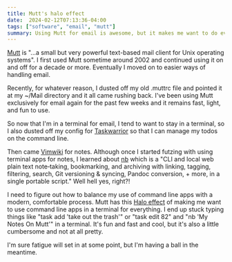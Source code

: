 ```yaml
---
title: Mutt's halo effect
date:  2024-02-12T07:13:36-04:00
tags: ["software", "email", "mutt"]
summary: Using Mutt for email is awesome, but it makes me want to do everything in a terminal
---
```


[Mutt](http://www.mutt.org/) is "...a small but very powerful text-based mail client for Unix operating systems". I first used Mutt sometime around 2002 and continued using it on and off for a decade or more. Eventually I moved on to easier ways of handling email.

Recently, for whatever reason, I dusted off my old .muttrc file and pointed it at my ~/Mail directory and it all came rushing back. I've been using Mutt exclusively for email again for the past few weeks and it remains fast, light, and fun to use.

So now that I'm in a terminal for email, I tend to want to stay in a terminal, so I also dusted off my config for [Taskwarrior](https://taskwarrior.org) so that I can manage my todos on the command line.

Then came [Vimwiki](https://github.com/vimwiki/vimwiki) for notes. Although once I started futzing with using terminal apps for notes, I learned about [nb](https://xwmx.github.io/nb) which is a "CLI and local web plain text note‑taking, bookmarking, and archiving with linking, tagging, filtering, search, Git versioning & syncing, Pandoc conversion, + more, in a single portable script." Well hell yes, right?!

I need to figure out how to balance my use of command line apps with a modern, comfortable process. Mutt has this [Halo effect](https://en.wikipedia.org/wiki/Halo_effect) of making me want to use command line apps in a terminal for everything. I end up stuck typing things like "task add 'take out the trash'" or "task edit 82" and "nb 'My Notes On Mutt'" in a terminal. It's fun and fast and cool, but it's also a little cumbersome and not at all pretty.

I'm sure fatigue will set in at some point, but I'm having a ball in the meantime.

